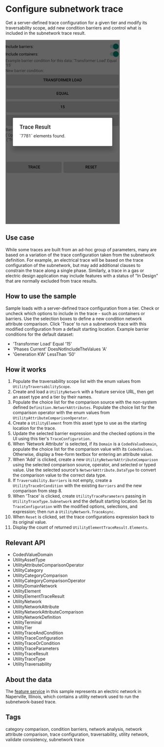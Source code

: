 # Configure subnetwork trace

Get a server-defined trace configuration for a given tier and modify its traversability scope, add new condition barriers and control what is included in the subnetwork trace result.

![](ConfigureSubnetworkTrace.jpg)

## Use case

While some traces are built from an ad-hoc group of parameters, many are based on a variation of the trace configuration taken from the subnetwork definition. For example, an electrical trace will be based on the trace configuration of the subnetwork, but may add additional clauses to constrain the trace along a single phase. Similarly, a trace in a gas or electric design application may include features with a status of "In Design" that are normally excluded from trace results.

## How to use the sample

Sample loads with a server-defined trace configuration from a tier. Check or uncheck which options to include in the trace - such as containers or barriers. Use the selection boxes to define a new condition network attribute comparison. Click 'Trace' to run a subnetwork trace with this modified configuration from a default starting location.
Example barrier conditions for the default dataset:

* 'Transformer Load' Equal '15'
* 'Phases Current' DoesNotIncludeTheValues 'A'
* 'Generation KW' LessThan '50'

## How it works

1. Populate the traversability scope list with the enum values from `UtilityTraversabilityScope`.
2. Create and load a `UtilityNetwork` with a feature service URL, then get an asset type and a tier by their names.
3. Populate the choice list for the comparison source with the non-system defined `Definition.NetworkAttributes`.  Populate the choice list for the comparison operator with the enum values from `UtilityAttributeComparisonOperator`. 
4. Create a `UtilityElement` from this asset type to use as the starting location for the trace.
5. Update the selected barrier expression and the checked options in the UI using this tier's `TraceConfiguration`.
6. When 'Network Attribute' is selected, if its `Domain` is a `CodedValueDomain`, populate the choice list for the comparison value with its `CodedValues`.  Otherwise, display a free-form textbox for entering an attribute value.
7. When 'Add' is clicked, create a new `UtilityNetworkAttributeComparison` using the selected comparison source, operator, and selected or typed value. Use the selected source's `NetworkAttribute.DataType` to convert the comparison value to the correct data type.
8. If `Traversability.Barriers` is not empty, create a `UtilityTraceOrCondition` with the existing `Barriers` and the new comparison from step 8. 
9. When 'Trace' is clicked, create `UtilityTraceParameters` passing in `UtilityTraceType.Subnetwork` and the default starting location.  Set its `TraceConfiguration` with the modified options, selections, and expression; then run a `UtilityNetwork.TraceAsync`.
10. When `Reset` is clicked, set the trace configurations expression back to its original value.
11. Display the count of returned `UtilityElementTraceResult.Elements`.

## Relevant API

* CodedValueDomain
* UtilityAssetType
* UtilityAttributeComparisonOperator
* UtilityCategory
* UtilityCategoryComparison
* UtilityCategoryComparisonOperator
* UtilityDomainNetwork
* UtilityElement
* UtilityElementTraceResult
* UtilityNetwork
* UtilityNetworkAttribute
* UtilityNetworkAttributeComparison
* UtilityNetworkDefinition
* UtilityTerminal
* UtilityTier
* UtilityTraceAndCondition
* UtilityTraceConfiguration
* UtilityTraceOrCondition
* UtilityTraceParameters
* UtilityTraceResult
* UtilityTraceType
* UtilityTraversability

## About the data

The [feature service](https://sampleserver7.arcgisonline.com/arcgis/rest/services/UtilityNetwork/NapervilleElectric/FeatureServer) in this sample represents an electric network in Naperville, Illinois, which contains a utility network used to run the subnetwork-based trace.

## Tags

category comparison, condition barriers, network analysis, network attribute comparison, trace configuration, traversability, utility network, validate consistency, subnetwork trace